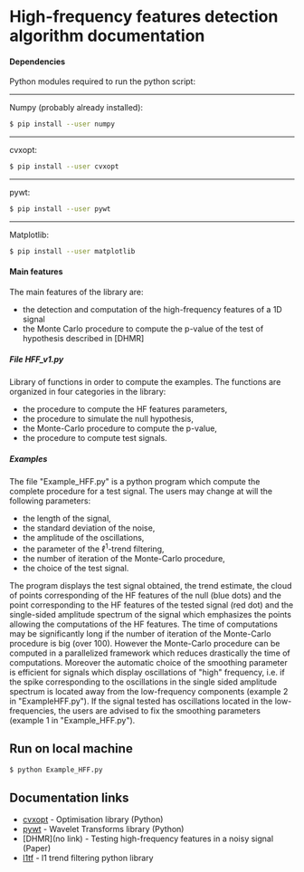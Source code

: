 # High-frequency features detection algorithm documentation


#### Dependencies
Python modules required to run the python script:

---
Numpy (probably already installed):
```sh
$ pip install --user numpy
```
---
cvxopt:
```sh
$ pip install --user cvxopt
```
---
pywt:
```sh
$ pip install --user pywt
```
---
Matplotlib:
```sh
$ pip install --user matplotlib
```
#### Main features
The main features of the library are:
- the detection and computation of the high-frequency features of a 1D signal
- the Monte Carlo procedure to compute the p-value of the test of hypothesis described in [DHMR]

##### File HFF_v1.py
Library of functions in order to compute the examples. The functions are organized in four categories in the library:
* the procedure to compute the HF features parameters,
* the procedure to simulate the null hypothesis,
* the Monte-Carlo procedure to compute the p-value,
* the procedure to compute test signals.

##### Examples
The file "Example_HFF.py" is a python program which compute the complete procedure for a test signal. The users may change at will the following parameters:
* the length of the signal,
* the standard deviation of the noise,
* the amplitude of the oscillations,
* the parameter of the $\ell^1$-trend filtering,
* the number of iteration of the Monte-Carlo procedure,
* the choice of the test signal.

The program displays the test signal obtained, the trend estimate, the cloud of points corresponding of the HF features of the null (blue dots) and the point corresponding to the HF features of the tested signal (red dot) and the single-sided amplitude spectrum of the signal which emphasizes the points allowing the computations of the HF features.
The time of computations may be significantly long if the number of iteration of the Monte-Carlo procedure is big (over 100). However the Monte-Carlo procedure can be computed in a parallelized framework which reduces drastically the time of computations.
Moreover the automatic choice of the smoothing parameter is efficient for signals which display oscillations of "high" frequency, i.e. if the spike corresponding to the oscillations in the single sided amplitude spectrum is located away from the low-frequency components (example 2 in "ExampleHFF.py"). If the signal tested has oscillations located in the low-frequencies, the users are advised to fix the smoothing parameters (example 1 in "Example_HFF.py"). 

## Run on local machine
```sh
$ python Example_HFF.py
```

## Documentation links

* [cvxopt](https://cvxopt.org/) - Optimisation library (Python)
* [pywt](https://pywavelets.readthedocs.io/en/latest/) - Wavelet Transforms library (Python)
* [DHMR](no link) - Testing high-frequency features in a noisy signal (Paper)
* [l1tf](https://github.com/bugra/l1) - l1 trend filtering python library

